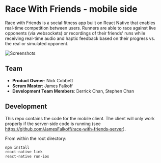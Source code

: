 # Race With Friends - mobile side

Race with Friends is a social fitness app built on React Native that enables real-time competition between users. Runners are able to race against live opponents (via websockets) or recordings of their friends' runs while receiving real-time audio and haptic feedback based on their progress vs. the real or simulated opponent.

![Screenshots](http://sscchan.github.io/blog/content/images/2017/04/RwfScreenSideBySide.png)

## Team

  - __Product Owner__: Nick Cobbett
  - __Scrum Master__: James Falkoff
  - __Development Team Members__: Derrick Chan, Stephen Chan

## Development

This repo contains the code for the mobile client. The client will only work properly if the server-side code is running (see https://github.com/JamesFalkoff/race-with-friends-server).

From within the root directory:

```sh
npm install
react-native link
react-native run-ios
```
